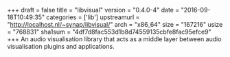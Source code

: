 +++
draft = false
title = "libvisual"
version = "0.4.0-4"
date = "2016-09-18T10:49:35"
categories = ['lib']
upstreamurl = "http://localhost.nl/~synap/libvisual/"
arch = "x86_64"
size = "167216"
usize = "768831"
sha1sum = "4df7d8fac553d1b8d74559135cbfe8fac95efce9"
+++
An audio visualisation library that acts as a middle layer between audio visualisation plugins and applications.